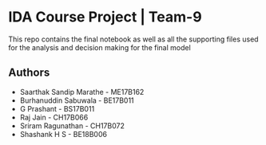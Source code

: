 # IDA Course Project | Team-9

This repo contains the final notebook as well as all the supporting files used for the analysis and decision making for the final model

## Authors

- Saarthak Sandip Marathe - ME17B162
- Burhanuddin Sabuwala - BE17B011
- G Prashant - BS17B011
- Raj Jain - CH17B066
- Sriram Ragunathan - CH17B072
- Shashank H S - BE18B006
